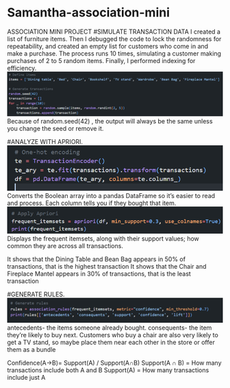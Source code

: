 # Samantha-association-mini
ASSOCIATION MINI PROJECT
#SIMULATE TRANSACTION DATA
I created a list of furniture items. Then I debugged the code to lock the randomness for repeatability, and created an empty list for customers who come in and make a purchase.
The process runs 10 times, simulating a customer making purchases of 2 to 5 random items.
Finally, I performed indexing for efficiency.
![alt text](image.png)
Because of random.seed(42) , the output will always be the same unless you change the seed or remove it.



#ANALYZE WITH APRIORI.
![alt text](image-1.png)
Converts the Boolean array into a pandas DataFrame so it’s easier to read and process. Each column tells you if they bought that item.
![alt text](image-2.png)
Displays the frequent itemsets, along with their support values; how common they are across all transactions.

It shows that the Dining Table and Bean Bag appears in 50% of transactions, that is the highest transaction
It shows that the Chair and Fireplace Mantel appears in 30% of transactions, that is the least transaction




#GENERATE RULES.
![alt text](image-3.png)
antecedents- the items someone already bought.
consequents- the item they’re likely to buy next.
Customers who buy a chair are also very likely to get a TV stand, so maybe place them near each other in the store or offer them as a bundle

Confidence(A→B)= Support(A) / Support(A∩B)
​Support(A ∩ B) = How many transactions include both A and B
Support(A) = How many transactions include just A

